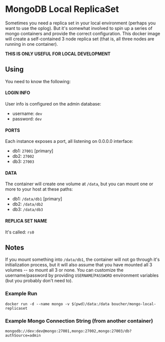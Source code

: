 # MongoDB Local ReplicaSet

Sometimes you need a replica set in your local environment (perhaps you want to use the oplog). But it's somewhat involved to spin up a series of mongo containers and provide the correct configuration. This docker image will create a self-contained 3 node replica set (that is, all three nodes are running in one container).

**THIS IS ONLY USEFUL FOR LOCAL DEVELOPMENT**

## Using

You need to know the following:

#### LOGIN INFO

User info is configured on the admin database:

  - username: `dev`
  - password: `dev`

#### PORTS
Each instance exposes a port, all listening on 0.0.0.0 interface:

  - db1: `27001` [primary]
  - db2: `27002`
  - db3: `27003`

#### DATA
The container will create one volume at `/data`, but you can mount one or more to your host at these paths:

  - db1: `/data/db1` [primary]
  - db2: `/data/db2`
  - db3: `/data/db3`

#### REPLICA SET NAME
It's called: `rs0`

## Notes

If you mount something into `/data/db1`, the container will not go through it's initialization process, but it will also assume that you have mounted all 3 volumes -- so mount all 3 or none. You can customize the username/password by providing `USERNAME`/`PASSWORD` environment variables (but you probably don't need to).

### Example Run

    docker run -d --name mongo -v $(pwd)/data:/data boucher/mongo-local-replicaset

### Example Mongo Connection String (from another container)

    mongodb://dev:dev@mongo:27001,mongo:27002,mongo:27003/db?authSource=admin
